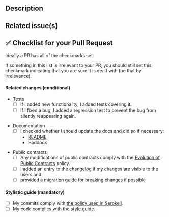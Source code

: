 [//]: # (This is a template of a pull request template.)
[//]: # (You should modify it considering specifics of a particular repository and put it there.)
[//]: # (Comments like this are meta-comments, they shouldn't be present in the final template.)
[//]: # (Comments starting with '<!---' are intended to stay in the final template.)

[//]: # (Keep in mind that it's only a template which contains items relevant to almost all conceivable repository.)
[//]: # (There can be other important items relevant to your repository that you can add here.)

## Description

<!--
Describes the nature of your changes. If they are substantial, you should
further subdivide this into a section describing the problem you are solving and
another describing your solution.
-->

[//]: # (Here you can add a link to the corresponding issue tracker, e. g. https://issues.serokell.io/issue/AD-)
## Related issue(s)

<!--
- Short description of how the PR relates to the issue, including an issue link.
For example
- Fixed #1 by adding lenses to exported items

Write 'None' if there are no related issues (which is discouraged).
-->

## :white_check_mark: Checklist for your Pull Request

Ideally a PR has all of the checkmarks set.

If something in this list is irrelevant to your PR, you should still set this
checkmark indicating that you are sure it is dealt with (be that by irrelevance).

#### Related changes (conditional)

- Tests
  - [ ] If I added new functionality, I added tests covering it.
  - [ ] If I fixed a bug, I added a regression test to prevent the bug from
        silently reappearing again.

[//]: # (Add more docs here if you have them in the repository)
- Documentation
  - [ ] I checked whether I should update the docs and did so if necessary:
    - [README](../tree/master/README.md)
    - Haddock

[//]: # (Mostly for public repositories)
[//]: # (Recording changes is optional, depends on repository, useful for some libs)
- Public contracts
  - [ ] Any modifications of public contracts comply with the [Evolution
  of Public Contracts](https://www.notion.so/serokell/Evolution-of-Public-Contracts-2a3bf7971abe4806a24f63c84e7076c5) policy.
  - [ ] I added an entry to the [changelog](../tree/master/CHANGES.md) if my changes are visible to the users
        and
  - [ ] provided a migration guide for breaking changes if possible

#### Stylistic guide (mandatory)

[//]: # (Update link to style guide if necesary or remove if it's not present)

- [ ] My commits comply with [the policy used in Serokell](https://www.notion.so/serokell/Where-and-how-to-commit-your-work-58f8973a4b3142c8abbd2e6fd5b3a08e).
- [ ] My code complies with the [style guide](../tree/master/docs/code-style.md).
